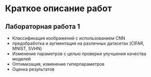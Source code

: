 # Краткое описание работ


## Лабораторная работа 1

- Классификация изображений с использованием CNN   
- предобработка и аугментация на различных датасетах (CIFAR, MNIST, SVHN)   
- Изменение параметров с целью проверки улучшения качества моделей   
- Оптимизация, изменение гиперпараметров   
- Оценка результатов   

